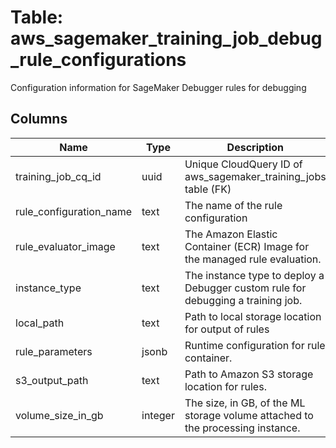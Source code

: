 
# Table: aws_sagemaker_training_job_debug_rule_configurations
Configuration information for SageMaker Debugger rules for debugging
## Columns
| Name        | Type           | Description  |
| ------------- | ------------- | -----  |
|training_job_cq_id|uuid|Unique CloudQuery ID of aws_sagemaker_training_jobs table (FK)|
|rule_configuration_name|text|The name of the rule configuration|
|rule_evaluator_image|text|The Amazon Elastic Container (ECR) Image for the managed rule evaluation. |
|instance_type|text|The instance type to deploy a Debugger custom rule for debugging a training job.|
|local_path|text|Path to local storage location for output of rules|
|rule_parameters|jsonb|Runtime configuration for rule container.|
|s3_output_path|text|Path to Amazon S3 storage location for rules.|
|volume_size_in_gb|integer|The size, in GB, of the ML storage volume attached to the processing instance.|
